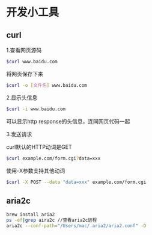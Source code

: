 # 开发小工具

## curl

1.查看网页源码

```sh
$curl www.baidu.com
```

将网页保存下来

```sh
$curl -o [文件名] www.baidu.com
```

2.显示头信息

```sh
$curl -i www.baidu.com
```

可以显示http response的头信息，连同网页代码一起

3.发送请求

curl默认的HTTP动词是GET

```sh
$curl example.com/form.cgi?data=xxx
```

使用-X参数支持其他动词

```sh
$curl -X POST --data "data=xxx" example.com/form.cgi
```

## aria2c

```sh
brew install aria2
ps -ef|grep aira2c //查看aria2c进程
aria2c --conf-path="/Users/mac/.aria2/aria2.conf" -D
```
